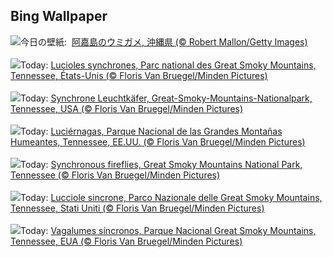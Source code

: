 ## Bing Wallpaper
![](https://www.bing.com/th?id=OHR.HawksbillTurtle_JA-JP0788184313_UHD.jpg&w=1000)今日の壁紙: &nbsp;[阿嘉島のウミガメ, 沖縄県 (© Robert Mallon/Getty Images)](https://www.bing.com/th?id=OHR.HawksbillTurtle_JA-JP0788184313_UHD.jpg)
<br><br/>
![](https://www.bing.com/th?id=OHR.SmokyFireflies_FR-FR5098161118_UHD.jpg&w=1000)Today: [Lucioles synchrones, Parc national des Great Smoky Mountains, Tennessee, États-Unis (© Floris Van Bruegel/Minden Pictures)](https://www.bing.com/th?id=OHR.SmokyFireflies_FR-FR5098161118_UHD.jpg)
<br><br/>
![](https://www.bing.com/th?id=OHR.SmokyFireflies_DE-DE9996840868_UHD.jpg&w=1000)Today: [Synchrone Leuchtkäfer, Great-Smoky-Mountains-Nationalpark, Tennessee, USA (© Floris Van Bruegel/Minden Pictures)](https://www.bing.com/th?id=OHR.SmokyFireflies_DE-DE9996840868_UHD.jpg)
<br><br/>
![](https://www.bing.com/th?id=OHR.SmokyFireflies_ES-ES1498305474_UHD.jpg&w=1000)Today: [Luciérnagas, Parque Nacional de las Grandes Montañas Humeantes, Tennessee, EE.UU. (© Floris Van Bruegel/Minden Pictures)](https://www.bing.com/th?id=OHR.SmokyFireflies_ES-ES1498305474_UHD.jpg)
<br><br/>
![](https://www.bing.com/th?id=OHR.SmokyFireflies_EN-GB0756238387_UHD.jpg&w=1000)Today: [Synchronous fireflies, Great Smoky Mountains National Park, Tennessee (© Floris Van Bruegel/Minden Pictures)](https://www.bing.com/th?id=OHR.SmokyFireflies_EN-GB0756238387_UHD.jpg)
<br><br/>
![](https://www.bing.com/th?id=OHR.SmokyFireflies_IT-IT3344018044_UHD.jpg&w=1000)Today: [Lucciole sincrone, Parco Nazionale delle Great Smoky Mountains, Tennessee, Stati Uniti (© Floris Van Bruegel/Minden Pictures)](https://www.bing.com/th?id=OHR.SmokyFireflies_IT-IT3344018044_UHD.jpg)
<br><br/>
![](https://www.bing.com/th?id=OHR.SmokyFireflies_PT-BR0661449530_UHD.jpg&w=1000)Today: [Vagalumes síncronos, Parque Nacional Great Smoky Mountains, Tennessee, EUA (© Floris Van Bruegel/Minden Pictures)](https://www.bing.com/th?id=OHR.SmokyFireflies_PT-BR0661449530_UHD.jpg)
<br><br/>

